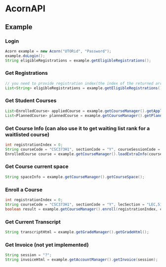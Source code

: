 # AcornAPI

## Example

### Login
```java
Acorn example = new Acorn("UTORid", "Password");
example.doLogin();
String eligibleRegistrations = example.getEligibleRegistrations();
```

### Get Registrations
```java
// you need to provide registration index(the index of the returned array ) to do further action. ie. Get Student Courses
List<String> eligibleRegistrations = example.getEligibleRegistrations();
```

### Get Student Courses
```java
List<EnrolledCourse> appliedCourse = example.getCourseManager().getAppliedCourses();
List<PlannedCourse> plannedCourse = example.getCourseManager().getPlannedCourses();
```

### Get Course Info (can also use it to get waiting list rank for a waitlisted course)
```java
int registrationIndex = 0;
String courseCode = "CSC373H1", sectionCode = "Y", courseSessionCode = "20175",;
EnrolledCourse course = example.getCourseManager().loadExtraInfo(courseCode, courseSessionCode, sectionCode, registrationIndex);
```

### Get Course current space
```java
String spaceInfo = example.getCourseManager().getCourseSpace();
```

### Enroll a Course
```java
int registrationIndex = 0;
String courseCode = "CSC373H1", sectionCode = "Y", lecSection = "LEC,5101";
boolean result = example.getCourseManager().enroll(registrationIndex, courseCode, sectionCode, lecSection);
```

### Get Current Transcript
```java
String transcriptHtml = example.getGradeManager().getGradeHtml();
```

### Get Invoice (not yet implemented)
```java
String session = "?";
String invoiceHtml = example.getAccountManager().getInvoice(session);
```